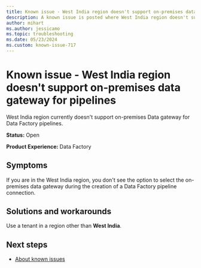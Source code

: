 ```yaml
---
title: Known issue - West India region doesn't support on-premises data gateway for data pipelines
description: A known issue is posted where West India region doesn't support on-premises data gateway for pipelines.
author: mihart
ms.author: jessicamo
ms.topic: troubleshooting  
ms.date: 05/23/2024
ms.custom: known-issue-717
---
```


# Known issue - West India region doesn't support on-premises data gateway for pipelines

West India region currently doesn't support on-premises Data gateway for Data Factory pipelines.

**Status:** Open

**Product Experience:** Data Factory

## Symptoms

If you are in the West India region, you don't see the option to select the on-premises data gateway during the creation of a Data Factory pipeline connection.

## Solutions and workarounds

Use a tenant in a region other than **West India**.

## Next steps

- [About known issues](https://support.fabric.microsoft.com/known-issues)
